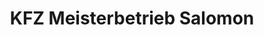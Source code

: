 ---
title: "KFZ Meisterbetrieb Salomon"
url: /boenningstedt/kfz-meisterbetrieb-salomon/
shop: Autowerkstatt
---